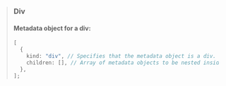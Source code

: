 > ### Div
>
> #### Metadata object for a div:
>
> ```typescript
> [
>   {
>     kind: "div", // Specifies that the metadata object is a div.
>     children: [], // Array of metadata objects to be nested inside the block.
>   },
> ];
> ```

